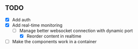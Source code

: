 ## TODO

* [x] Add auth
* [x] Add real-time monitoring
  * [ ] Manage better websocket connection with dynamic port
	* [x] Reorder content in realtime
* [ ] Make the components work in a container
